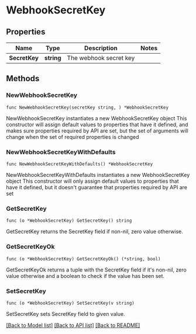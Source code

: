 # WebhookSecretKey

## Properties

Name | Type | Description | Notes
------------ | ------------- | ------------- | -------------
**SecretKey** | **string** | The webhook secret key | 

## Methods

### NewWebhookSecretKey

`func NewWebhookSecretKey(secretKey string, ) *WebhookSecretKey`

NewWebhookSecretKey instantiates a new WebhookSecretKey object
This constructor will assign default values to properties that have it defined,
and makes sure properties required by API are set, but the set of arguments
will change when the set of required properties is changed

### NewWebhookSecretKeyWithDefaults

`func NewWebhookSecretKeyWithDefaults() *WebhookSecretKey`

NewWebhookSecretKeyWithDefaults instantiates a new WebhookSecretKey object
This constructor will only assign default values to properties that have it defined,
but it doesn't guarantee that properties required by API are set

### GetSecretKey

`func (o *WebhookSecretKey) GetSecretKey() string`

GetSecretKey returns the SecretKey field if non-nil, zero value otherwise.

### GetSecretKeyOk

`func (o *WebhookSecretKey) GetSecretKeyOk() (*string, bool)`

GetSecretKeyOk returns a tuple with the SecretKey field if it's non-nil, zero value otherwise
and a boolean to check if the value has been set.

### SetSecretKey

`func (o *WebhookSecretKey) SetSecretKey(v string)`

SetSecretKey sets SecretKey field to given value.



[[Back to Model list]](../README.md#documentation-for-models) [[Back to API list]](../README.md#documentation-for-api-endpoints) [[Back to README]](../README.md)


